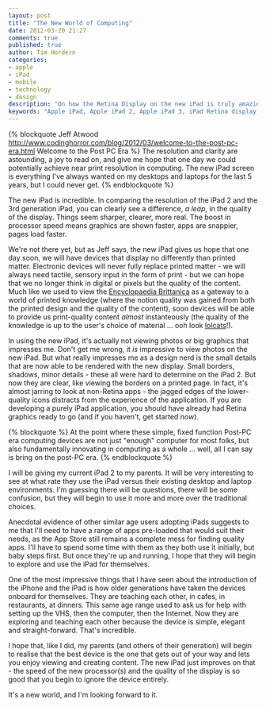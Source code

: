```yaml
---
layout: post
title: "The New World of Computing"
date: 2012-03-20 21:27
comments: true
published: true
author: Tim Hordern
categories: 
- apple
- iPad
- mobile
- technology
- design
description: "On how the Retina Display on the new iPad is truly amazing and how mobile devices are changing our behaviours"
keywords: "Apple iPad, Apple iPad 2, Apple iPad 3, iPad Retina display, Post-PC world"
---
```


{% blockquote Jeff Atwood http://www.codinghorror.com/blog/2012/03/welcome-to-the-post-pc-era.html Welcome to the Post PC Era %}
The resolution and clarity are astounding, a joy to read on, and give me hope that one day we could potentially achieve near print resolution in computing. The new iPad screen is everything I've always wanted on my desktops and laptops for the last 5 years, but I could never get.
{% endblockquote %}

The new iPad is incredible. In comparing the resolution of the iPad 2 and the 3rd generation iPad, you can clearly see a difference, *a leap*, in the quality of the display. Things seem sharper, clearer, more real. The boost in processor speed means graphics are shown faster, apps are snappier, pages load faster.

We're not there yet, but as Jeff says, the new iPad gives us hope that one day soon, we will have devices that display no differently than printed matter. Electronic devices will never fully replace printed matter - we will always need tactile, sensory input in the form of print - but we can hope that we no longer think in digital or pixels but the quality of the content. Much like we used to view the [Encyclopaedia Brittanica](http://news.smh.com.au/breaking-news-technology/last-entry-for-encyclopaedia-britannica-book-form-20120315-1v41u.html) as a gateway to a world of printed knowledge (where the notion quality was gained from both the printed design and the quality of the content), soon devices will be able to provide us print-quality content *almost* instanteously (the quality of the knowledge is up to the user's choice of material ... ooh look [lolcats](http://chzlolcats.files.wordpress.com/2012/03/funny-cat-pictures-da-dictshunary-sez1.jpg)!).

In using the new iPad, it's actually not viewing photos or big graphics that impresses me. Don't get me wrong, it *is* impressive to view photos on the new iPad. But what really impresses me as a design nerd is the small details that are now able to be rendered with the new display. Small borders, shadows, minor details - these all were hard to determine on the iPad 2. But now they are clear, like viewing the borders on a printed page. In fact, it's almost jarring to look at non-Retina apps - the jagged edges of the lower-quality icons distracts from the experience of the application. If you are developing a purely iPad application, you should have already had Retina graphics ready to go (and if you haven't, get started *now*).

{% blockquote %}
At the point where these simple, fixed function Post-PC era computing devices are not just "enough" computer for most folks, but also fundamentally innovating in computing as a whole … well, all I can say is bring on the post-PC era.
{% endblockquote %}

I will be giving my current iPad 2 to my parents. It will be very interesting to see at what rate they use the iPad versus their existing desktop and laptop environments. I'm guessing there will be questions, there will be some confusion, but they will begin to use it more and more over the traditional choices. 

Anecdotal evidence of other similar age users adopting iPads suggests to me that I'll need to have a range of apps pre-loaded that would suit their needs, as the App Store still remains a complete mess for finding quality apps. I'll have to spend some time with them as they both use it initially, but baby steps first. But once they're up and running, I hope that they will begin to explore and use the iPad for themselves. 

One of the most impressive things that I have seen about the introduction of the iPhone and the iPad is how older generations have taken the devices onboard for themselves. They are teaching each other, in cafes, in restaurants, at dinners. This same age range used to ask us for help with setting up the VHS, then the computer, then the Internet. Now they are exploring and teaching each other because the device is simple, elegant and straight-forward. That's incredible.

I hope that, like I did, my parents (and others of their generation) will begin to realise that the best device is the one that gets out of your way and lets you enjoy viewing and creating content. The new iPad just improves on that - the speed of the new processor(s) and the quality of the display is so good that you begin to ignore the device entirely.

It's a new world, and I'm looking forward to it.